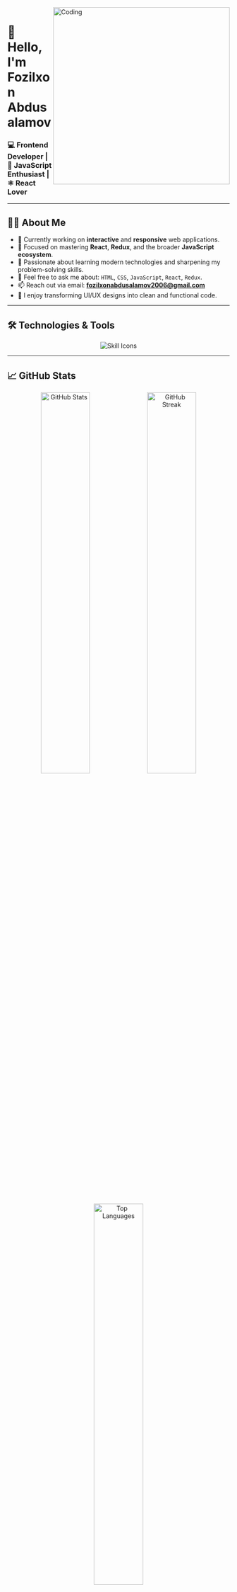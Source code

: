 <!-- Profile Animation -->
<img align="right" alt="Coding" width="400" src="https://cdn.dribbble.com/users/1162077/screenshots/3848914/programmer.gif" />

# 👋 Hello, I'm Fozilxon Abdusalamov

### 💻 Frontend Developer | 🧠 JavaScript Enthusiast | ⚛️ React Lover

---

## 👨‍💻 About Me

- 🔭 Currently working on **interactive** and **responsive** web applications.
- 🚀 Focused on mastering **React**, **Redux**, and the broader **JavaScript ecosystem**.
- 🌱 Passionate about learning modern technologies and sharpening my problem-solving skills.
- 💬 Feel free to ask me about: `HTML`, `CSS`, `JavaScript`, `React`, `Redux`.
- 📫 Reach out via email: **fozilxonabdusalamov2006@gmail.com**
- 🎨 I enjoy transforming UI/UX designs into clean and functional code.

---

## 🛠️ Technologies & Tools

<div align="center">
  <img src="https://skillicons.dev/icons?i=html,css,js,react,redux,bootstrap,tailwind,git,github,vscode" alt="Skill Icons" />
</div>

---

## 📈 GitHub Stats

<div align="center">
  <img src="https://github-readme-stats.vercel.app/api?username=Fozilxon&show_icons=true&theme=radical&hide_border=true&include_all_commits=true&count_private=true" width="47%" alt="GitHub Stats" />
  <img src="https://github-readme-streak-stats.herokuapp.com/?user=Fozilxon&theme=radical&hide_border=true" width="47%" alt="GitHub Streak" />
</div>

<div align="center">
  <img src="https://github-readme-stats.vercel.app/api/top-langs/?username=Fozilxon&layout=compact&theme=radical&hide_border=true" width="47%" alt="Top Languages" />
</div>

---

## 🌐 Contact Me

<p align="center">
  <a href="mailto:fozilxonabdusalamov2006@gmail.com" target="_blank" rel="noreferrer">
    <img src="https://img.shields.io/badge/Gmail-D14836?style=for-the-badge&logo=gmail&logoColor=white" />
  </a>
  <a href="https://t.me/fozilxon25x" target="_blank" rel="noreferrer">
    <img src="https://img.shields.io/badge/Telegram-2CA5E0?style=for-the-badge&logo=telegram&logoColor=white" />
  </a>
  <a href="https://github.com/Fozilxon" target="_blank" rel="noreferrer">
    <img src="https://img.shields.io/badge/GitHub-000000?style=for-the-badge&logo=github&logoColor=white" />
  </a>
</p>

---

## 🚀 Motivation

```bash
💻 "A real developer doesn't see problems, they see potential solutions."

